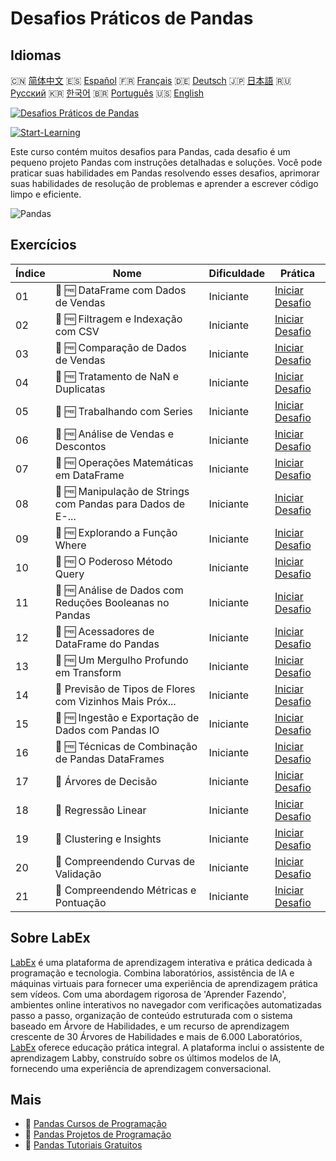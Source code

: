 # Desafios Práticos de Pandas

## Idiomas

🇨🇳 [简体中文](README_zh.md) 🇪🇸 [Español](README_es.md) 🇫🇷 [Français](README_fr.md) 🇩🇪 [Deutsch](README_de.md) 🇯🇵 [日本語](README_ja.md) 🇷🇺 [Русский](README_ru.md) 🇰🇷 [한국어](README_ko.md) 🇧🇷 [Português](README_pt.md) 🇺🇸 [English](README.md) 

[![Desafios Práticos de Pandas](https://cover-creator.labex.io/pandas-practice-challenges.png?lang=pt)](https://labex.io/pt/courses/pandas-practice-challenges)

[![Start-Learning](https://img.shields.io/badge/Start-Learning-whitesmoke?style=for-the-badge)](https://labex.io/pt/courses/pandas-practice-challenges)

Este curso contém muitos desafios para Pandas, cada desafio é um pequeno projeto Pandas com instruções detalhadas e soluções. Você pode praticar suas habilidades em Pandas resolvendo esses desafios, aprimorar suas habilidades de resolução de problemas e aprender a escrever código limpo e eficiente.

![Pandas](https://img.shields.io/badge/Pandas-whitesmoke?style=for-the-badge&logo=pandas)


## Exercícios

|   Índice | Nome                                                        | Dificuldade   | Prática                                                                                                                                                                |
|----------|-------------------------------------------------------------|---------------|------------------------------------------------------------------------------------------------------------------------------------------------------------------------|
|       01 | 🎯 🆓 DataFrame com Dados de Vendas                         | Iniciante     | <a target='_blank' href='https://labex.io/pt/labs/python-dataframe-with-sales-data-22107?course=pandas-practice-challenges'>Iniciar Desafio</a>                        |
|       02 | 🎯 🆓 Filtragem e Indexação com CSV                         | Iniciante     | <a target='_blank' href='https://labex.io/pt/labs/python-filtering-and-indexing-with-csv-67543?course=pandas-practice-challenges'>Iniciar Desafio</a>                  |
|       03 | 🎯 🆓 Comparação de Dados de Vendas                         | Iniciante     | <a target='_blank' href='https://labex.io/pt/labs/pandas-sales-data-comparison-92717?course=pandas-practice-challenges'>Iniciar Desafio</a>                            |
|       04 | 🎯 🆓 Tratamento de NaN e Duplicatas                        | Iniciante     | <a target='_blank' href='https://labex.io/pt/labs/python-handling-nan-and-duplicates-189438?course=pandas-practice-challenges'>Iniciar Desafio</a>                     |
|       05 | 🎯 🆓 Trabalhando com Series                                | Iniciante     | <a target='_blank' href='https://labex.io/pt/labs/python-working-with-series-67550?course=pandas-practice-challenges'>Iniciar Desafio</a>                              |
|       06 | 🎯 🆓 Análise de Vendas e Descontos                         | Iniciante     | <a target='_blank' href='https://labex.io/pt/labs/python-analyzing-sales-and-discounts-23740?course=pandas-practice-challenges'>Iniciar Desafio</a>                    |
|       07 | 🎯 🆓 Operações Matemáticas em DataFrame                    | Iniciante     | <a target='_blank' href='https://labex.io/pt/labs/python-dataframe-math-operations-172040?course=pandas-practice-challenges'>Iniciar Desafio</a>                       |
|       08 | 🎯 🆓 Manipulação de Strings com Pandas para Dados de E-... | Iniciante     | <a target='_blank' href='https://labex.io/pt/labs/pandas-pandas-string-manipulation-for-e-commerce-data-29301?course=pandas-practice-challenges'>Iniciar Desafio</a>   |
|       09 | 🎯 🆓 Explorando a Função Where                             | Iniciante     | <a target='_blank' href='https://labex.io/pt/labs/python-exploring-the-where-function-53379?course=pandas-practice-challenges'>Iniciar Desafio</a>                     |
|       10 | 🎯 🆓 O Poderoso Método Query                               | Iniciante     | <a target='_blank' href='https://labex.io/pt/labs/pandas-the-powerful-query-method-29827?course=pandas-practice-challenges'>Iniciar Desafio</a>                        |
|       11 | 🎯 🆓 Análise de Dados com Reduções Booleanas no Pandas     | Iniciante     | <a target='_blank' href='https://labex.io/pt/labs/python-pandas-boolean-reductions-data-analysis-53381?course=pandas-practice-challenges'>Iniciar Desafio</a>          |
|       12 | 🎯 🆓 Acessadores de DataFrame do Pandas                    | Iniciante     | <a target='_blank' href='https://labex.io/pt/labs/pandas-pandas-dataframe-accessors-47122?course=pandas-practice-challenges'>Iniciar Desafio</a>                       |
|       13 | 🎯 🆓 Um Mergulho Profundo em Transform                     | Iniciante     | <a target='_blank' href='https://labex.io/pt/labs/pandas-a-deep-dive-into-transform-23742?course=pandas-practice-challenges'>Iniciar Desafio</a>                       |
|       14 | 🎯  Previsão de Tipos de Flores com Vizinhos Mais Próx...   | Iniciante     | <a target='_blank' href='https://labex.io/pt/labs/sklearn-predicting-flower-types-with-nearest-neighbors-256147?course=pandas-practice-challenges'>Iniciar Desafio</a> |
|       15 | 🎯 🆓 Ingestão e Exportação de Dados com Pandas IO          | Iniciante     | <a target='_blank' href='https://labex.io/pt/labs/python-pandas-io-data-ingestion-and-export-47120?course=pandas-practice-challenges'>Iniciar Desafio</a>              |
|       16 | 🎯 🆓 Técnicas de Combinação de Pandas DataFrames           | Iniciante     | <a target='_blank' href='https://labex.io/pt/labs/python-pandas-dataframe-combination-techniques-16435?course=pandas-practice-challenges'>Iniciar Desafio</a>          |
|       17 | 🎯  Árvores de Decisão                                      | Iniciante     | <a target='_blank' href='https://labex.io/pt/labs/python-decision-trees-92597?course=pandas-practice-challenges'>Iniciar Desafio</a>                                   |
|       18 | 🎯  Regressão Linear                                        | Iniciante     | <a target='_blank' href='https://labex.io/pt/labs/python-linear-regression-185171?course=pandas-practice-challenges'>Iniciar Desafio</a>                               |
|       19 | 🎯  Clustering e Insights                                   | Iniciante     | <a target='_blank' href='https://labex.io/pt/labs/python-clustering-and-insights-198286?course=pandas-practice-challenges'>Iniciar Desafio</a>                         |
|       20 | 🎯  Compreendendo Curvas de Validação                       | Iniciante     | <a target='_blank' href='https://labex.io/pt/labs/python-understanding-validation-curves-106940?course=pandas-practice-challenges'>Iniciar Desafio</a>                 |
|       21 | 🎯  Compreendendo Métricas e Pontuação                      | Iniciante     | <a target='_blank' href='https://labex.io/pt/labs/python-understanding-metrics-and-scoring-185172?course=pandas-practice-challenges'>Iniciar Desafio</a>               |

## Sobre LabEx

[LabEx](https://labex.io) é uma plataforma de aprendizagem interativa e prática dedicada à programação e tecnologia. Combina laboratórios, assistência de IA e máquinas virtuais para fornecer uma experiência de aprendizagem prática sem vídeos. Com uma abordagem rigorosa de 'Aprender Fazendo', ambientes online interativos no navegador com verificações automatizadas passo a passo, organização de conteúdo estruturada com o sistema baseado em Árvore de Habilidades, e um recurso de aprendizagem crescente de 30 Árvores de Habilidades e mais de 6.000 Laboratórios, [LabEx](https://labex.io) oferece educação prática integral. A plataforma inclui o assistente de aprendizagem Labby, construído sobre os últimos modelos de IA, fornecendo uma experiência de aprendizagem conversacional.

## Mais

- 🔗 [Pandas Cursos de Programação](https://github.com/labex-labs/awesome-programming-courses)
- 🔗 [Pandas Projetos de Programação](https://github.com/labex-labs/awesome-programming-projects)
- 🔗 [Pandas Tutoriais Gratuitos](https://github.com/labex-labs/pandas-free-tutorials)

